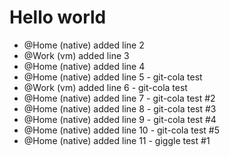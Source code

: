 # Hello world
- @Home (native) added line 2
- @Work (vm) added line 3
- @Home (native) added line 4
- @Home (native) added line 5 - git-cola test
- @Work (vm) added line 6 - git-cola test
- @Home (native) added line 7 - git-cola test #2
- @Home (native) added line 8 - git-cola test #3
- @Home (native) added line 9 - git-cola test #4
- @Home (native) added line 10 - git-cola test #5
- @Home (native) added line 11 - giggle test #1
